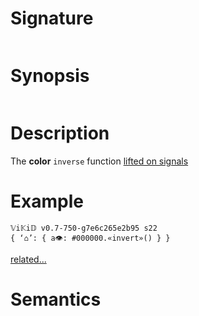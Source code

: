 # Signature
```vikid-signature
```

# Synopsis
```vikid-synopsis
```

# Description
The __color__ `inverse` function [lifted on signals](/refman/concepts/pure_functions)

# Example
```vikid-script
𝕍i𝕂i𝔻 v0.7-750-g7e6c265e2b95 s22
{ ‘⌂’: { a👁: #000000.«invert»() } }
```


[related...](https://en.wikipedia.org/wiki/Complementary_colors)

# Semantics